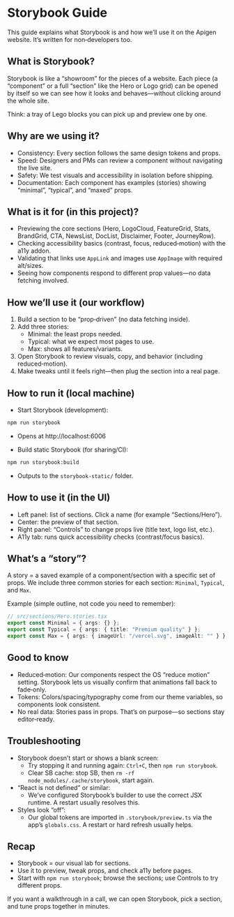 # Storybook Guide

This guide explains what Storybook is and how we’ll use it on the Apigen website. It’s written for non‑developers too.

## What is Storybook?
Storybook is like a “showroom” for the pieces of a website. Each piece (a “component” or a full “section” like the Hero or Logo grid) can be opened by itself so we can see how it looks and behaves—without clicking around the whole site.

Think: a tray of Lego blocks you can pick up and preview one by one.

## Why are we using it?
- Consistency: Every section follows the same design tokens and props.
- Speed: Designers and PMs can review a component without navigating the live site.
- Safety: We test visuals and accessibility in isolation before shipping.
- Documentation: Each component has examples (stories) showing “minimal”, “typical”, and “maxed” props.

## What is it for (in this project)?
- Previewing the core sections (Hero, LogoCloud, FeatureGrid, Stats, BrandGrid, CTA, NewsList, DocList, Disclaimer, Footer, JourneyRow).
- Checking accessibility basics (contrast, focus, reduced‑motion) with the a11y addon.
- Validating that links use `AppLink` and images use `AppImage` with required alt/sizes.
- Seeing how components respond to different prop values—no data fetching involved.

## How we’ll use it (our workflow)
1) Build a section to be “prop‑driven” (no data fetching inside).
2) Add three stories:
   - Minimal: the least props needed.
   - Typical: what we expect most pages to use.
   - Max: shows all features/variants.
3) Open Storybook to review visuals, copy, and behavior (including reduced‑motion).
4) Make tweaks until it feels right—then plug the section into a real page.

## How to run it (local machine)
- Start Storybook (development):
```bash
npm run storybook
```
  - Opens at http://localhost:6006

- Build static Storybook (for sharing/CI):
```bash
npm run storybook:build
```
  - Outputs to the `storybook-static/` folder.

## How to use it (in the UI)
- Left panel: list of sections. Click a name (for example “Sections/Hero”).
- Center: the preview of that section.
- Right panel: “Controls” to change props live (title text, logo list, etc.).
- A11y tab: runs quick accessibility checks (contrast/focus basics).

## What’s a “story”?
A story = a saved example of a component/section with a specific set of props.
We include three common stories for each section: `Minimal`, `Typical`, and `Max`.

Example (simple outline, not code you need to remember):
```ts
// src/sections/Hero.stories.tsx
export const Minimal = { args: {} };
export const Typical = { args: { title: "Premium quality" } };
export const Max = { args: { imageUrl: "/vercel.svg", imageAlt: "" } };
```

## Good to know
- Reduced‑motion: Our components respect the OS “reduce motion” setting. Storybook lets us visually confirm that animations fall back to fade‑only.
- Tokens: Colors/spacing/typography come from our theme variables, so components look consistent.
- No real data: Stories pass in props. That’s on purpose—so sections stay editor‑ready.

## Troubleshooting
- Storybook doesn’t start or shows a blank screen:
  - Try stopping it and running again: `Ctrl+C`, then `npm run storybook`.
  - Clear SB cache: stop SB, then `rm -rf node_modules/.cache/storybook`, start again.
- “React is not defined” or similar:
  - We’ve configured Storybook’s builder to use the correct JSX runtime. A restart usually resolves this.
- Styles look “off”:
  - Our global tokens are imported in `.storybook/preview.ts` via the app’s `globals.css`. A restart or hard refresh usually helps.

## Recap
- Storybook = our visual lab for sections.
- Use it to preview, tweak props, and check a11y before pages.
- Start with `npm run storybook`; browse the sections; use Controls to try different props.

If you want a walkthrough in a call, we can open Storybook, pick a section, and tune props together in minutes.
